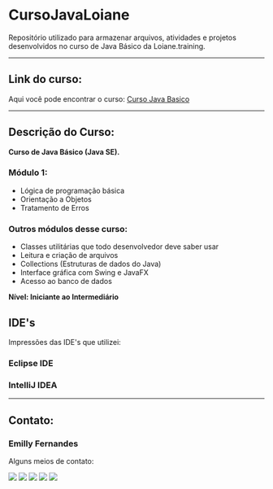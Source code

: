 
# CursoJavaLoiane
Repositório utilizado para armazenar arquivos, atividades e projetos desenvolvidos no curso de Java Básico da Loiane.training.

---
## Link do curso:
Aqui você pode encontrar o curso:
[Curso Java Basico](https://loiane.training/curso/java-basico)

---
## Descrição do Curso:
<b>Curso de Java Básico (Java SE).</b>

### Módulo 1:
* Lógica de programação básica
* Orientação a Objetos
* Tratamento de Erros

### Outros módulos desse curso:
* Classes utilitárias que todo desenvolvedor deve saber usar
* Leitura e criação de arquivos
* Collections (Estruturas de dados do Java)
* Interface gráfica com Swing e JavaFX
* Acesso ao banco de dados

<b>Nível: Iniciante ao Intermediário</b>

## IDE's

Impressões das IDE's que utilizei:

### Eclipse IDE

### IntelliJ IDEA


---
## Contato:
### Emilly Fernandes
Alguns meios de contato:
<div>
<a href="https://wa.me/5531989018696?text=Me+mande+um+Oi+%3A%29" target="_blank"><img src="https://img.shields.io/badge/WhatsApp-25D366?style=for-the-badge&logo=whatsapp&logoColor=white" target="_blank"></a>
<a href="https://instagram.com/emillygarai" target="_blank"><img src="https://img.shields.io/badge/-Instagram-%23E4405F?style=for-the-badge&logo=instagram&logoColor=white" target="_blank"></a>
<a href="https://twitter.com/emilly_fernads" target="_blank"><img src="https://img.shields.io/badge/Twitter-1DA1F2?style=for-the-badge&logo=twitter&logoColor=white" target="_blank"></a>
<a href = "mailto:emilly.fernandesads@gmail.com"><img src="https://img.shields.io/badge/Gmail-D14836?style=for-the-badge&logo=gmail&logoColor=white" target="_blank"></a>
<a href="https://www.linkedin.com/in/emilly-fernandes-alves-de-souza-2b451a24b" target="_blank"><img src="https://img.shields.io/badge/-LinkedIn-%230077B5?style=for-the-badge&logo=linkedin&logoColor=white" target="_blank"></a>   
</div>
